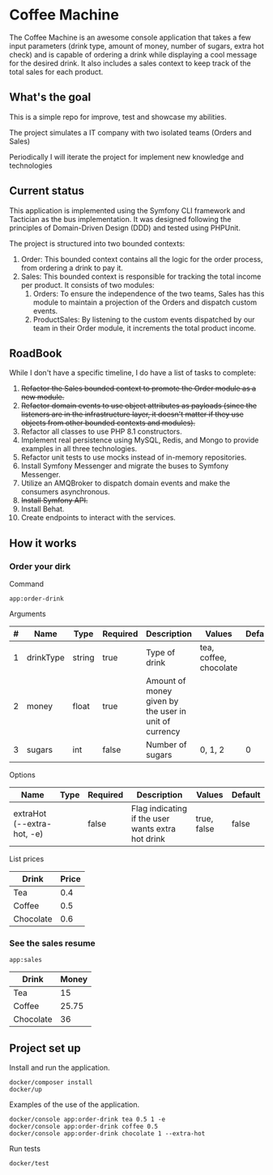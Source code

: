 # Coffee Machine
The Coffee Machine is an awesome console application that takes a few input parameters
(drink type, amount of money, number of sugars, extra hot check)
and is capable of ordering a drink while displaying a cool message for the desired drink.
It also includes a sales context to keep track of the total sales for each product.

## What's the goal
This is a simple repo for improve, test and showcase my abilities.

The project simulates a IT company with two isolated teams (Orders and Sales)

Periodically I will iterate the project for implement new knowledge and technologies

## Current status
This application is implemented using the Symfony CLI framework and Tactician as the bus implementation.
It was designed following the principles of Domain-Driven Design (DDD) and tested using PHPUnit.

The project is structured into two bounded contexts:
1. Order: This bounded context contains all the logic for the order process, from ordering a drink to pay it.
2. Sales: This bounded context is responsible for tracking the total income per product. It consists of two modules:
   1. Orders: To ensure the independence of the two teams, Sales has this module to maintain a projection of the Orders and dispatch custom events.
   2. ProductSales: By listening to the custom events dispatched by our team in their Order module, it increments the total product income.

## RoadBook
While I don't have a specific timeline, I do have a list of tasks to complete:

1. ~~Refactor the Sales bounded context to promote the Order module as a new module.~~
2. ~~Refactor domain events to use object attributes as payloads 
(since the listeners are in the infrastructure layer, it doesn't matter if they use objects from other bounded contexts and modules).~~
3. Refactor all classes to use PHP 8.1 constructors.
4. Implement real persistence using MySQL, Redis, and Mongo to provide examples in all three technologies.
5. Refactor unit tests to use mocks instead of in-memory repositories.
6. Install Symfony Messenger and migrate the buses to Symfony Messenger.
7. Utilize an AMQBroker to dispatch domain events and make the consumers asynchronous.
8. ~~Install Symfony API.~~
9. Install Behat.
10. Create endpoints to interact with the services.

## How it works
### Order your dirk
Command
```
app:order-drink 

```

Arguments

|#|Name|Type|Required|Description|Values|Default|
|---|---|---|---|---|---|---|
|1|drinkType|string|true|Type of drink|tea, coffee, chocolate|
|2|money|float|true|Amount of money given by the user in unit of currency||
|3|sugars|int|false|Number of sugars|0, 1, 2|0|

Options

|Name|Type|Required|Description|Values|Default|
|---|---|---|---|---|---|
|extraHot (--extra-hot, -e)| |false|Flag indicating if the user wants extra hot drink|true, false|false|

List prices

|Drink|Price|
|---|---|
|Tea|0.4|
|Coffee|0.5|
|Chocolate|0.6|

### See the sales resume
```
app:sales
```
|Drink|Money|
|---|---|
|Tea|15|
|Coffee|25.75|
|Chocolate|36|

## Project set up

Install and run the application.
```
docker/composer install
docker/up
```

Examples of the use of the application.
```
docker/console app:order-drink tea 0.5 1 -e
docker/console app:order-drink coffee 0.5
docker/console app:order-drink chocolate 1 --extra-hot
```

Run tests
```
docker/test
```
